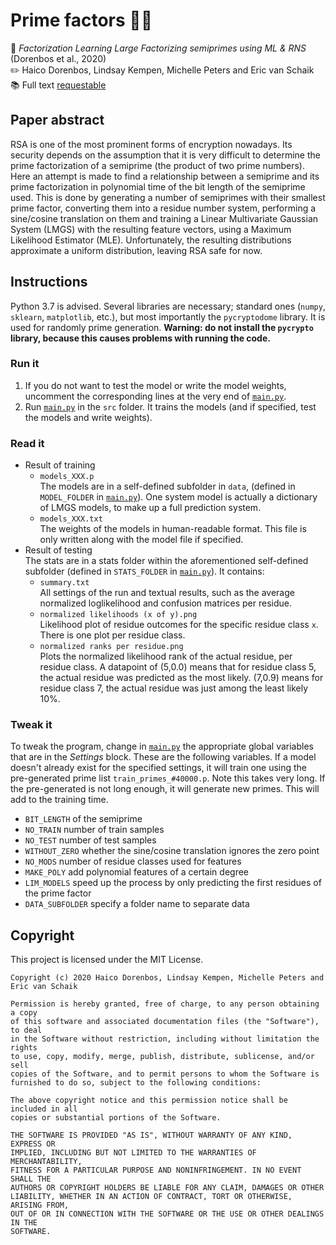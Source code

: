 # Prime factors :1234::crystal_ball:

:page_facing_up: _Factorization Learning Large Factorizing semiprimes using ML & RNS_ (Dorenbos et al., 2020)  
:pencil2: Haico Dorenbos, Lindsay Kempen, Michelle Peters and Eric van Schaik  
:books: Full text [requestable](mailto:research@linths.com)

## Paper abstract

RSA is one of the most prominent forms of encryption nowadays. Its security depends on the assumption that it is very difficult to determine the prime factorization of a semiprime (the product of two prime numbers). Here an attempt is made to find a relationship between a semiprime and its prime factorization in polynomial time of the bit length of the semiprime used. This is done by generating a number of semiprimes with their smallest prime factor, converting them into a residue number system, performing a sine/cosine translation on them and training a Linear Multivariate Gaussian System (LMGS) with the resulting feature vectors, using a Maximum Likelihood Estimator (MLE). Unfortunately, the resulting distributions approximate a uniform distribution, leaving RSA safe for now.

## Instructions

Python 3.7 is advised. Several libraries are necessary; standard ones (`numpy`, `sklearn`, `matplotlib`, etc.), but most importantly the `pycryptodome` library. It is used for randomly prime generation. **Warning: do not install the `pycrypto` library, because this causes problems with running the code.**
### Run it

1. If you do not want to test the model or write the model weights, uncomment the corresponding lines at the very end of [`main.py`](src/main.py).
2. Run [`main.py`](src/main.py) in the `src` folder. It trains the models (and if specified, test the models and write weights).

### Read it

* Result of training  
  * `models_XXX.p`  
  The models are in a self-defined subfolder in `data`, (defined in `MODEL_FOLDER` in [`main.py`](src/main.py)). One system model is actually a dictionary of LMGS models, to make up a full prediction system.
  * `models_XXX.txt`  
  The weights of the models in human-readable format. This file is only written along with the model file if specified.
* Result of testing  
The stats are in a stats folder within the aforementioned self-defined subfolder (defined in `STATS_FOLDER` in [`main.py`](src/main.py)). It contains:
  * `summary.txt`  
  All settings of the run and textual results, such as the average normalized loglikelihood and confusion matrices per residue.
  * `normalized likelihoods (x of y).png`  
  Likelihood plot of residue outcomes for the specific residue class `x`. There is one plot per residue class.
  * `normalized ranks per residue.png`  
  Plots the normalized likelihood rank of the actual residue, per residue class. A datapoint of (5,0.0) means that for residue class 5, the actual residue was predicted as the most likely. (7,0.9) means for residue class 7, the actual residue was just among the least likely 10%.

### Tweak it

To tweak the program, change in [`main.py`](src/main.py) the appropriate global variables that are in the _Settings_ block. These are the following variables. If a model doesn't already exist for the specified settings, it will train one using the pre-generated prime list `train_primes_#40000.p`. Note this takes very long. If the pre-generated is not long enough, it will generate new primes. This will add to the training time.

* `BIT_LENGTH` of the semiprime
* `NO_TRAIN` number of train samples
* `NO_TEST` number of test samples
* `WITHOUT_ZERO` whether the sine/cosine translation ignores the zero point
* `NO_MODS` number of residue classes used for features
* `MAKE_POLY` add polynomial features of a certain degree
* `LIM_MODELS` speed up the process by only predicting the first residues of the prime factor
* `DATA_SUBFOLDER` specify a folder name to separate data

## Copyright

This project is licensed under the MIT License.

```
Copyright (c) 2020 Haico Dorenbos, Lindsay Kempen, Michelle Peters and Eric van Schaik

Permission is hereby granted, free of charge, to any person obtaining a copy
of this software and associated documentation files (the "Software"), to deal
in the Software without restriction, including without limitation the rights
to use, copy, modify, merge, publish, distribute, sublicense, and/or sell
copies of the Software, and to permit persons to whom the Software is
furnished to do so, subject to the following conditions:

The above copyright notice and this permission notice shall be included in all
copies or substantial portions of the Software.

THE SOFTWARE IS PROVIDED "AS IS", WITHOUT WARRANTY OF ANY KIND, EXPRESS OR
IMPLIED, INCLUDING BUT NOT LIMITED TO THE WARRANTIES OF MERCHANTABILITY,
FITNESS FOR A PARTICULAR PURPOSE AND NONINFRINGEMENT. IN NO EVENT SHALL THE
AUTHORS OR COPYRIGHT HOLDERS BE LIABLE FOR ANY CLAIM, DAMAGES OR OTHER
LIABILITY, WHETHER IN AN ACTION OF CONTRACT, TORT OR OTHERWISE, ARISING FROM,
OUT OF OR IN CONNECTION WITH THE SOFTWARE OR THE USE OR OTHER DEALINGS IN THE
SOFTWARE.
```
